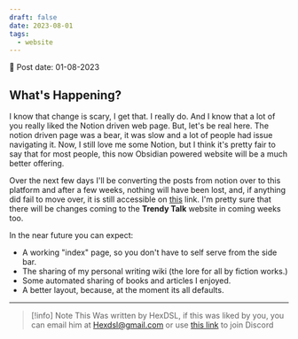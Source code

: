 ```yaml
---
draft: false
date: 2023-08-01
tags:
  - website
---
```


📆 Post date: 01-08-2023

## What's Happening?

I know that change is scary, I get that. I really do.
And I know that a lot of you really liked the Notion driven web page. But, let's be real here. The notion driven page was a bear, it was slow and a lot of people had issue navigating it. Now, I still love me some Notion, but I think it's pretty fair to say that for most people, this now Obsidian powered website will be a much better offering.

Over the next few days I'll be converting the posts from notion over to this platform and after a few weeks, nothing will have been lost, and, if anything did fail to move over, it is still accessible on [this](https://hexdsl.notion.site/HexDSL-com-d774fe34648f4166a5d53d3de9966d8e?pvs=4) link.  I'm pretty sure that there will be changes coming to the **Trendy Talk** website in coming weeks too.

In the near future you can expect:

- A working "index" page, so you don't have to self serve from the side bar.
- The sharing of my personal writing wiki (the lore for all by fiction works.)
- Some automated sharing of books and articles I enjoyed.
- A better layout, because, at the moment its all defaults.

---

> [!info] Note
> This Was written by HexDSL, if this was liked by you, you can email him at [Hexdsl@gmail.com](mailto:hexdsl@gmail.com) or use [this link](https://discord.hexdsl.com) to join Discord
